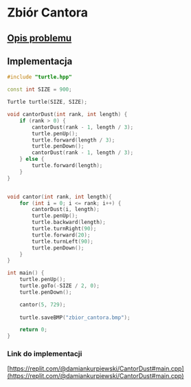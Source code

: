 # Zbiór Cantora

## [Opis problemu](../../../../algorithms/fractals/cantor-dust.md)


## Implementacja

```cpp linenums="1"
#include "turtle.hpp"

const int SIZE = 900;

Turtle turtle(SIZE, SIZE);

void cantorDust(int rank, int length) {
    if (rank > 0) {
        cantorDust(rank - 1, length / 3);
        turtle.penUp();
        turtle.forward(length / 3);
        turtle.penDown();
        cantorDust(rank - 1, length / 3);
    } else {
        turtle.forward(length);
    }
}


void cantor(int rank, int length){
    for (int i = 0; i <= rank; i++) {
        cantorDust(i, length);
        turtle.penUp();
        turtle.backward(length);
        turtle.turnRight(90);
        turtle.forward(20);
        turtle.turnLeft(90);
        turtle.penDown();
    }
}

int main() {
    turtle.penUp();
    turtle.goTo(-SIZE / 2, 0);
    turtle.penDown();

    cantor(5, 729);
    
    turtle.saveBMP("zbior_cantora.bmp");

    return 0;
} 
```


### Link do implementacji

[https://replit.com/@damiankurpiewski/CantorDust#main.cpp](https://replit.com/@damiankurpiewski/CantorDust#main.cpp)
